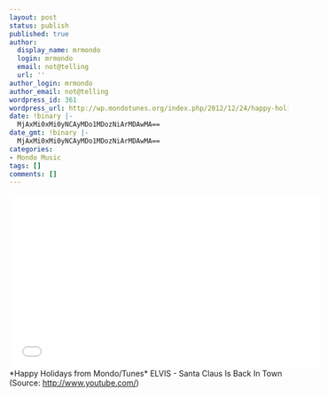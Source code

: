 ```yaml
---
layout: post
status: publish
published: true
author:
  display_name: mrmondo
  login: mrmondo
  email: not@telling
  url: ''
author_login: mrmondo
author_email: not@telling
wordpress_id: 361
wordpress_url: http://wp.mondotunes.org/index.php/2012/12/24/happy-holidays-from-mondo-tunes-elvis-santa/
date: !binary |-
  MjAxMi0xMi0yNCAyMDo1MDozNiArMDAwMA==
date_gmt: !binary |-
  MjAxMi0xMi0yNCAyMDo1MDozNiArMDAwMA==
categories:
- Mondo Music
tags: []
comments: []
---
```

<iframe width="560" height="315" src="//www.youtube.com/embed/pouQ7YN_6CQ" frameborder="0"> </iframe>
*Happy Holidays from Mondo/Tunes*
ELVIS - Santa Claus Is Back In Town
<div class="attribution">(<span>Source:</span> <a href="http://www.youtube.com/">http://www.youtube.com/</a>)</div>
